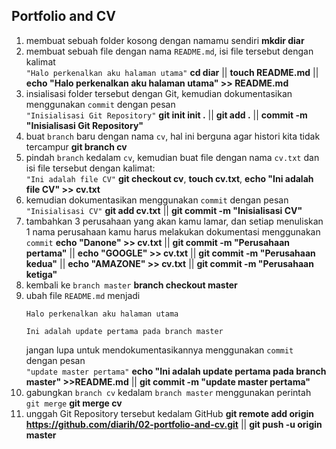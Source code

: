 ## Portfolio and CV

1. membuat sebuah folder kosong dengan namamu sendiri **mkdir diar**
2. membuat sebuah file dengan nama `README.md`, isi file tersebut dengan kalimat<br>`"Halo perkenalkan aku halaman utama"` **cd diar** || **touch README.md** || **echo "Halo perkenalkan aku halaman utama" >> README.md**
3. insialisasi folder tersebut dengan Git, kemudian dokumentasikan menggunakan `commit` dengan pesan<br>`"Inisialisasi Git Repository"` **git init init .** || **git add .** || **commit -m "Inisialisasi Git Repository"**
4. buat `branch` baru dengan nama `cv`, hal ini berguna agar histori kita tidak tercampur **git branch cv**
5. pindah `branch` kedalam `cv`, kemudian buat file dengan nama `cv.txt` dan isi file tersebut dengan kalimat:<br>`"Ini adalah file CV"` **git checkout cv**,  **touch cv.txt**, **echo "Ini adalah file CV" >> cv.txt**
6. kemudian dokumentasikan menggunakan `commit` dengan pesan<br>`"Inisialisasi CV"` **git add cv.txt** || **git commit -m "Inisialisasi CV"**
7. tambahkan 3 perusahaan yang akan kamu lamar, dan setiap menuliskan 1 nama perusahaan kamu harus melakukan dokumentasi menggunakan `commit` **echo "Danone" >> cv.txt** || **git commit -m "Perusahaan pertama"** || **echo "GOOGLE" >> cv.txt** ||  **git commit -m "Perusahaan kedua"** || **echo "AMAZONE" >> cv.txt** || **git commit -m "Perusahaan ketiga"**
8. kembali ke `branch master` **branch checkout master**
9. ubah file `README.md` menjadi
    ```
    Halo perkenalkan aku halaman utama

    Ini adalah update pertama pada branch master
    ```
    jangan lupa untuk mendokumentasikannya menggunakan `commit` dengan pesan<br>`"update master pertama"` **echo "Ini adalah update pertama pada branch master" >>README.md** || **git commit -m "update master pertama"**
10. gabungkan `branch cv` kedalam `branch master` menggunakan perintah `git merge` **git merge cv**
11. unggah Git Repository tersebut kedalam GitHub **git remote add origin https://github.com/diarih/02-portfolio-and-cv.git** || **git push -u origin master**